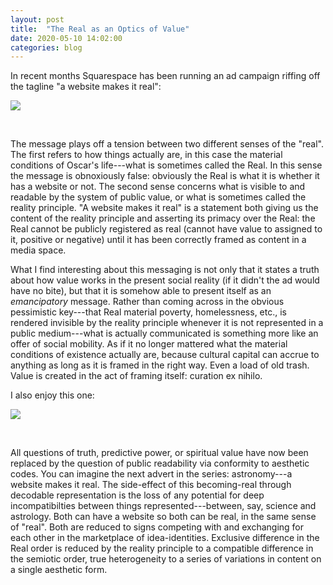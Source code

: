 ```yaml
---
layout: post
title:  "The Real as an Optics of Value"
date: 2020-05-10 14:02:00
categories: blog
---
```


In recent months Squarespace has been running an ad campaign riffing off the tagline "a website makes it real":

![]({{site.baseurl}}/assets/img/blog/sq-trash-art.jpg)

<br />

The message plays off a tension between two different senses of the "real". The first refers to how things actually are, in this case the material conditions of Oscar's life---what is sometimes called the Real. In this sense the message is obnoxiously false: obviously the Real is what it is whether it has a website or not. The second sense concerns what is visible to and readable by the system of public value, or what is sometimes called the reality principle. "A website makes it real" is a statement both giving us the content of the reality principle and asserting its primacy over the Real: the Real cannot be publicly registered as real (cannot have value to assigned to it, positive or negative) until it has been correctly framed as content in a media space.

What I find interesting about this messaging is not only that it states a truth about how value works in the present social reality (if it didn't the ad would have no bite), but that it is somehow able to present itself as an _emancipatory_ message. Rather than coming across in the obvious pessimistic key---that Real material poverty, homelessness, etc., is rendered invisible by the reality principle whenever it is not represented in a public medium---what is actually communicated is something more like an offer of social mobility. As if it no longer mattered what the material conditions of existence actually are, because cultural capital can accrue to anything as long as it is framed in the right way. Even a load of old trash. Value is created in the act of framing itself: curation ex nihilo.

I also enjoy this one:

![]({{site.baseurl}}/assets/img/blog/sq-astrology.jpg)

<br />

All questions of truth, predictive power, or spiritual value have now been replaced by the question of public readability via conformity to aesthetic codes. You can imagine the next advert in the series: astronomy---a website makes it real. The side-effect of this becoming-real through decodable representation is the loss of any potential for deep incompatibilties between things represented---between, say, science and astrology. Both can have a website so both can be real, in the same sense of "real". Both are reduced to signs competing with and exchanging for each other in the marketplace of idea-identities. Exclusive difference in the Real order is reduced by the reality principle to a compatible difference in the semiotic order, true heterogeneity to a series of variations in content on a single aesthetic form.
